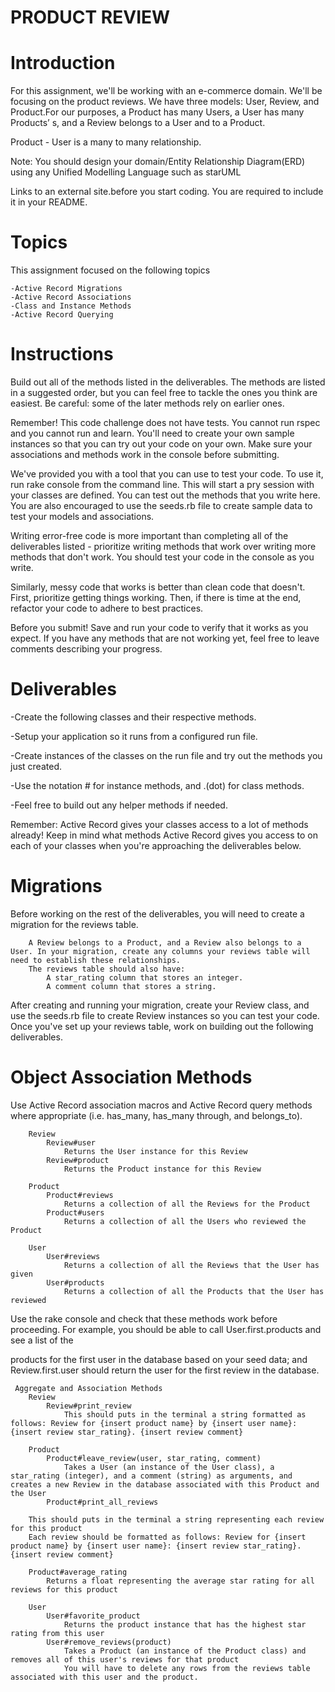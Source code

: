 # PRODUCT REVIEW

# Introduction

For this assignment, we'll be working with an e-commerce domain. We'll be focusing on the product reviews. We have three models: User, Review, and Product.For our purposes, a Product has many Users, a User has many Products’ s, and a Review belongs to a User and to a Product.

Product - User is a many to many relationship.

Note: You should design your domain/Entity Relationship Diagram(ERD) using any Unified Modelling Language such as starUML

Links to an external site.before you start coding. You are required to include it in your README.

 
# Topics

This assignment focused on the following topics

    -Active Record Migrations
    -Active Record Associations
    -Class and Instance Methods
    -Active Record Querying
 
# Instructions

Build out all of the methods listed in the deliverables. The methods are listed in a suggested order, but you can feel free to tackle the ones you think are easiest. Be careful: some of the later methods rely on earlier ones.

Remember! This code challenge does not have tests. You cannot run rspec and you cannot run and learn. You'll need to create your own sample instances so that you can try out your code on your own. Make sure your associations and methods work in the console before submitting.

We've provided you with a tool that you can use to test your code. To use it, run rake console from the command line. This will start a pry session with your classes are defined. You can test out the methods that you write here. You are also encouraged to use the seeds.rb file to create sample data to test your models and associations.

Writing error-free code is more important than completing all of the deliverables listed - prioritize writing methods that work over writing more methods that don't work. You should test your code in the console as you write.

Similarly, messy code that works is better than clean code that doesn't. First, prioritize getting things working. Then, if there is time at the end, refactor your code to adhere to best practices.

Before you submit! Save and run your code to verify that it works as you expect. If you have any methods that are not working yet, feel free to leave comments describing your progress.

 
# Deliverables

-Create the following classes and their respective methods.

-Setup your application so it runs from a configured run file. 

-Create instances of the classes on the run file and try out the methods you just created.

-Use the notation # for instance methods, and .(dot) for class methods.

-Feel free to build out any helper methods if needed.

Remember: Active Record gives your classes access to a lot of methods already! Keep in mind what methods Active Record gives you access to on each of your classes when you're approaching the deliverables below.

# Migrations

Before working on the rest of the deliverables, you will need to create a migration for the reviews table.

        A Review belongs to a Product, and a Review also belongs to a User. In your migration, create any columns your reviews table will need to establish these relationships.
        The reviews table should also have:
            A star_rating column that stores an integer.
            A comment column that stores a string.

After creating and running your migration, create your Review class, and use the seeds.rb file to create Review instances so you can test your code. Once you've set up your reviews table, work on building out the following deliverables.

# Object Association Methods

Use Active Record association macros and Active Record query methods where appropriate (i.e. has_many, has_many through, and belongs_to).

        Review
            Review#user
                Returns the User instance for this Review
            Review#product
                Returns the Product instance for this Review

        Product
            Product#reviews
                Returns a collection of all the Reviews for the Product
            Product#users
                Returns a collection of all the Users who reviewed the Product

        User
            User#reviews
                Returns a collection of all the Reviews that the User has given
            User#products
                Returns a collection of all the Products that the User has reviewed

Use the rake console and check that these methods work before proceeding. For example, you should be able to call User.first.products and see a list of the

products for the first user in the database based on your seed data; and Review.first.user should return the user for the first review in the database.

     Aggregate and Association Methods
        Review
            Review#print_review
                This should puts in the terminal a string formatted as follows: Review for {insert product name} by {insert user name}: {insert review star_rating}. {insert review comment}

        Product
            Product#leave_review(user, star_rating, comment)
                Takes a User (an instance of the User class), a star_rating (integer), and a comment (string) as arguments, and creates a new Review in the database associated with this Product and the User
            Product#print_all_reviews

        This should puts in the terminal a string representing each review for this product
        Each review should be formatted as follows: Review for {insert product name} by {insert user name}: {insert review star_rating}. {insert review comment}

        Product#average_rating
            Returns a float representing the average star rating for all reviews for this product

        User
            User#favorite_product
                Returns the product instance that has the highest star rating from this user
            User#remove_reviews(product)
                Takes a Product (an instance of the Product class) and removes all of this user's reviews for that product
                You will have to delete any rows from the reviews table associated with this user and the product.
